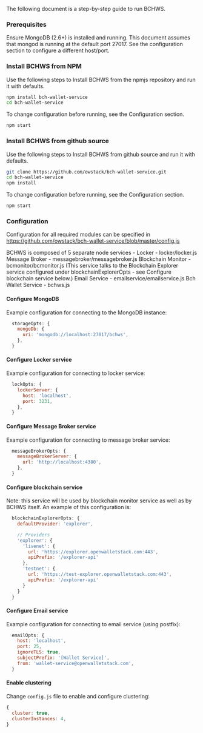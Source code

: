 The following document is a step-by-step guide to run BCHWS.

### Prerequisites
Ensure MongoDB (2.6+) is installed and running. This document assumes that mongod is running at the default port 27017.
See the configuration section to configure a different host/port.

### Install BCHWS from NPM
Use the following steps to Install BCHWS from the npmjs repository and run it with defaults.
```bash
npm install bch-wallet-service
cd bch-wallet-service
```
To change configuration before running, see the Configuration section.
```bash
npm start
```

### Install BCHWS from github source
Use the following steps to Install BCHWS from github source and run it with defaults.
```bash
git clone https://github.com/owstack/bch-wallet-service.git
cd bch-wallet-service
npm install
```
To change configuration before running, see the Configuration section.
```bash
npm start
```
### Configuration
Configuration for all required modules can be specified in https://github.com/owstack/bch-wallet-service/blob/master/config.js

BCHWS is composed of 5 separate node services -
Locker - locker/locker.js
Message Broker - messagebroker/messagebroker.js
Blockchain Monitor - bcmonitor/bcmonitor.js (This service talks to the Blockchain Explorer service configured under blockchainExplorerOpts - see Configure blockchain service below.)
Email Service - emailservice/emailservice.js
Bch Wallet Service - bchws.js

#### Configure MongoDB
Example configuration for connecting to the MongoDB instance:
```javascript
  storageOpts: {
    mongoDb: {
      uri: 'mongodb://localhost:27017/bchws',
    },
  }
```
#### Configure Locker service
Example configuration for connecting to locker service:
```javascript
  lockOpts: {
    lockerServer: {
      host: 'localhost',
      port: 3231,
    },
  }
```

#### Configure Message Broker service
Example configuration for connecting to message broker service:
```javascript
  messageBrokerOpts: {
    messageBrokerServer: {
      url: 'http://localhost:4380',
    },
  }
```

#### Configure blockchain service
Note: this service will be used by blockchain monitor service as well as by BCHWS itself.
An example of this configuration is:
```javascript
  blockchainExplorerOpts: {
    defaultProvider: 'explorer',

    // Providers
    'explorer': {
      'livenet': {
        url: 'https://explorer.openwalletstack.com:443',
        apiPrefix: '/explorer-api'
      },
      'testnet': {
        url: 'https://test-explorer.openwalletstack.com:443',
        apiPrefix: '/explorer-api'
      }
    }
  }
```

#### Configure Email service
Example configuration for connecting to email service (using postfix):
```javascript
  emailOpts: {
    host: 'localhost',
    port: 25,
    ignoreTLS: true,
    subjectPrefix: '[Wallet Service]',
    from: 'wallet-service@openwalletstack.com',
  }
```

#### Enable clustering
Change `config.js` file to enable and configure clustering:
```javascript
{
  cluster: true,
  clusterInstances: 4,
}
```

